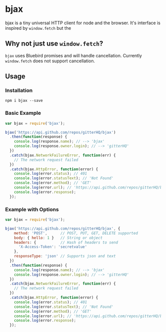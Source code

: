 # bjax

bjax is a tiny universal HTTP client for node and the browser. It's interface is
inspired by `window.fetch` but the

## Why not just use `window.fetch`?

`bjax` uses Bluebird promises and will handle cancellation. Currently `window.fetch` does not support cancellation.


## Usage

### Installation

```shell
npm i bjax --save
```

### Basic Example

```js
var bjax = require('bjax');

bjax('https://api.github.com/repos/gitterHQ/bjax')
  .then(function(response) {
    console.log(response.name); // --> 'bjax'
    console.log(response.owner.login); // --> 'gitterHQ'
  })
  .catch(bjax.NetworkFailureError, function(err) {
    // The network request failed
  })
  .catch(bjax.HttpError, function(error) {
    console.log(error.status); // 401
    console.log(error.statusText); // 'Not Found'
    console.log(error.method); // 'GET'
    console.log(error.url); // 'https://api.github.com/repos/gitterHQ/bjax'
    console.log(error.response);
  });
```

### Example with Options

```js
var bjax = require('bjax');

bjax('https://api.github.com/repos/gitterHQ/bjax', {
    method: 'POST',      // POST, PUT, GET, DELETE supported
    body: { hello: 1 }   // String or object
    headers: {           // Hash of headers to send
      'X-Access-Token': 'secretvalue'
    },
    responseType: 'json' // Supports json and text
  })
  .then(function(response) {
    console.log(response.name); // --> 'bjax'
    console.log(response.owner.login); // --> 'gitterHQ'
  })
  .catch(bjax.NetworkFailureError, function(err) {
    // The network request failed
  })
  .catch(bjax.HttpError, function(error) {
    console.log(error.status); // 401
    console.log(error.statusText); // 'Not Found'
    console.log(error.method); // 'GET'
    console.log(error.url); // 'https://api.github.com/repos/gitterHQ/bjax'
    console.log(error.response);
  });
```
